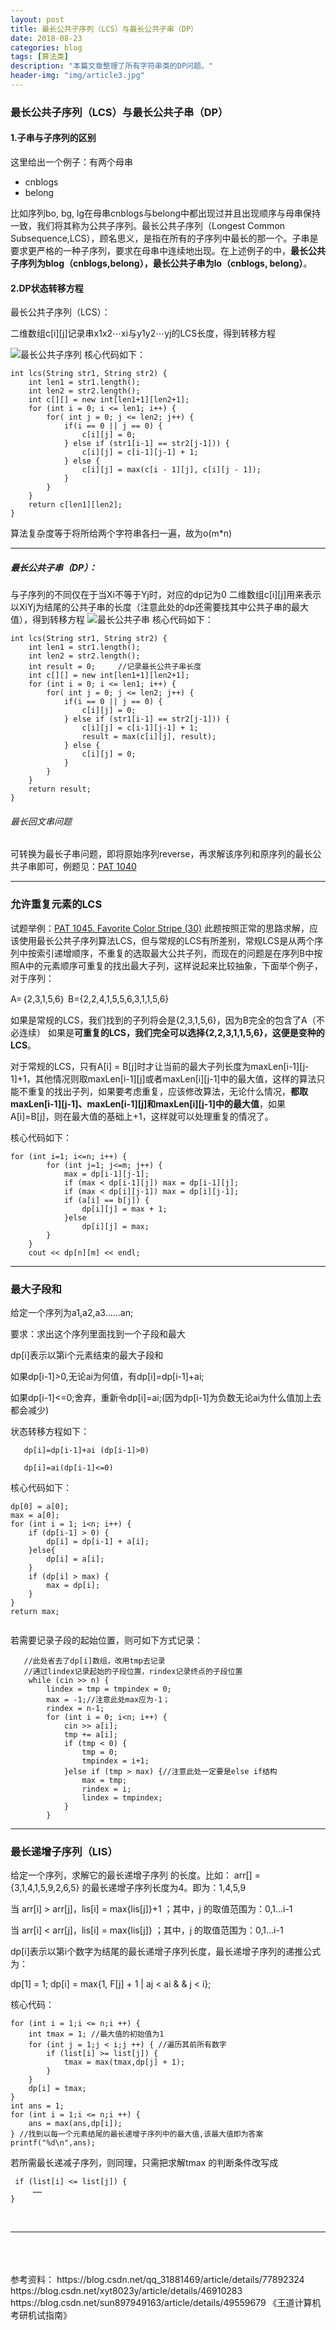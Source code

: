 ```yaml
---
layout: post
title: 最长公共子序列（LCS）与最长公共子串（DP）
date: 2018-08-23
categories: blog
tags: [算法类]
description: "本篇文章整理了所有字符串类的DP问题。"
header-img: "img/article3.jpg"
---
```




### 最长公共子序列（LCS）与最长公共子串（DP）

#### 1.子串与子序列的区别

这里给出一个例子：有两个母串

 - cnblogs
 - belong

比如序列bo, bg, lg在母串cnblogs与belong中都出现过并且出现顺序与母串保持一致，我们将其称为公共子序列。最长公共子序列（Longest Common Subsequence,LCS），顾名思义，是指在所有的子序列中最长的那一个。子串是要求更严格的一种子序列，要求在母串中连续地出现。在上述例子的中，**最长公共子序列为blog（cnblogs,belong），最长公共子串为lo（cnblogs, belong）**。

#### 2.DP状态转移方程

最长公共子序列（LCS）：

二维数组c\[i][j]记录串x1x2⋯xi与y1y2⋯yj的LCS长度，得到转移方程

![最长公共子序列](http://ovfvfmquv.bkt.clouddn.com/20161116110820862)
核心代码如下：

```
int lcs(String str1, String str2) {  
    int len1 = str1.length();  
    int len2 = str2.length();  
    int c[][] = new int[len1+1][len2+1];  
    for (int i = 0; i <= len1; i++) {  
        for( int j = 0; j <= len2; j++) {  
            if(i == 0 || j == 0) {  
                c[i][j] = 0;  
            } else if (str1[i-1] == str2[j-1])) {  
                c[i][j] = c[i-1][j-1] + 1;  
            } else {  
                c[i][j] = max(c[i - 1][j], c[i][j - 1]);  
            }  
        }  
    }  
    return c[len1][len2];  
} 
```
算法复杂度等于将所给两个字符串各扫一遍，故为o(m*n)



___

##### 最长公共子串（DP）：
与子序列的不同仅在于当Xi不等于Yj时，对应的dp记为0
二维数组c\[i][j]用来表示以XiYj为结尾的公共子串的长度（注意此处的dp还需要找其中公共子串的最大值），得到转移方程
![最长公共子串](http://ovfvfmquv.bkt.clouddn.com/20161116111138893)
核心代码如下：

```
int lcs(String str1, String str2) {  
    int len1 = str1.length();  
    int len2 = str2.length();  
    int result = 0;     //记录最长公共子串长度  
    int c[][] = new int[len1+1][len2+1];  
    for (int i = 0; i <= len1; i++) {  
        for( int j = 0; j <= len2; j++) {  
            if(i == 0 || j == 0) {  
                c[i][j] = 0;  
            } else if (str1[i-1] == str2[j-1])) {  
                c[i][j] = c[i-1][j-1] + 1;
                result = max(c[i][j], result);    
            } else {  
                c[i][j] = 0;  
            }  
        }  
    }  
    return result;  
} 
```


###### 最长回文串问题

可转换为最长子串问题，即将原始序列reverse，再求解该序列和原序列的最长公共子串即可，例题见：[PAT 1040](https://pintia.cn/problem-sets/994805342720868352/problems/994805446102073344)



___

### 允许重复元素的LCS

试题举例：[PAT 1045. Favorite Color Stripe (30)](https://blog.csdn.net/xyt8023y/article/details/46910283)
此题按照正常的思路求解，应该使用最长公共子序列算法LCS，但与常规的LCS有所差别，常规LCS是从两个序列中按索引递增顺序，不重复的选取最大公共子列，而现在的问题是在序列B中按照A中的元素顺序可重复的找出最大子列，这样说起来比较抽象，下面举个例子，对于序列：

A=｛2,3,1,5,6｝ B={2,2,4,1,5,5,6,3,1,1,5,6}

如果是常规的LCS，我们找到的子列将会是{2,3,1,5,6}，因为B完全的包含了A（不必连续）
如果是**可重复的LCS，我们完全可以选择{2,2,3,1,1,5,6}，这便是变种的LCS**。

对于常规的LCS，只有A[i] = B[j]时才让当前的最大子列长度为maxLen\[i-1][j-1]+1，其他情况则取maxLen\[i-1][j]或者maxLen\[i][j-1]中的最大值，这样的算法只能不重复的找出子列，如果要考虑重复，应该修改算法，无论什么情况，**都取maxLen\[i-1][j-1]、maxLen\[i-1][j]和maxLen\[i][j-1]中的最大值**，如果A[i]=B[j]，则在最大值的基础上+1，这样就可以处理重复的情况了。

核心代码如下：
```
for (int i=1; i<=n; i++) {
        for (int j=1; j<=m; j++) {
            max = dp[i-1][j-1];
            if (max < dp[i-1][j]) max = dp[i-1][j];
            if (max < dp[i][j-1]) max = dp[i][j-1];
            if (a[i] == b[j]) {
                dp[i][j] = max + 1;
            }else
                dp[i][j] = max;
        }
    }
    cout << dp[n][m] << endl;
```
___

### 最大子段和
给定一个序列为a1,a2,a3……an;

要求：求出这个序列里面找到一个子段和最大

dp[i]表示以第i个元素结束的最大子段和

如果dp[i-1]>0,无论ai为何值，有dp[i]=dp[i-1]+ai;

如果dp[i-1]<=0;舍弃，重新令dp[i]=ai;(因为dp[i-1]为负数无论ai为什么值加上去都会减少)

状态转移方程如下：
			
	

       dp[i]=dp[i-1]+ai (dp[i-1]>0)
       
       dp[i]=ai(dp[i-1]<=0)
核心代码如下：

```
dp[0] = a[0];
max = a[0];
for (int i = 1; i<n; i++) {
    if (dp[i-1] > 0) {
        dp[i] = dp[i-1] + a[i];
    }else{
        dp[i] = a[i];
    }
    if (dp[i] > max) {
        max = dp[i];
    }
}
return max;
		

```

若需要记录子段的起始位置，则可如下方式记录：

```
   //此处省去了dp[i]数组，改用tmp去记录
   //通过lindex记录起始的子段位置，rindex记录终点的子段位置
    while (cin >> n) {
        lindex = tmp = tmpindex = 0;
        max = -1;//注意此处max应为-1；
        rindex = n-1;
        for (int i = 0; i<n; i++) {
            cin >> a[i];
            tmp += a[i];
            if (tmp < 0) {
                tmp = 0;
                tmpindex = i+1;
            }else if (tmp > max) {//注意此处一定要是else if结构
                max = tmp;
                rindex = i;
                lindex = tmpindex;
            }
        }
```
___

### 最长递增子序列（LIS）
给定一个序列，求解它的最长递增子序列 的长度。比如： arr[] = {3,1,4,1,5,9,2,6,5}   的最长递增子序列长度为4。即为：1,4,5,9

当 arr[i] > arr[j]，lis[i] = max{lis[j]}+1 ；其中，j 的取值范围为：0,1...i-1

当 arr[i] < arr[j]，lis[i] = max{lis[j]} ；其中，j 的取值范围为：0,1...i-1

dp[i]表示以第i个数字为结尾的最长递增子序列长度，最长递增子序列的递推公式为：

dp[1] = 1;
dp[i] = max{1, F[j] + 1 | aj < ai & & j < i};

核心代码：

```
for (int i = 1;i <= n;i ++) {
    int tmax = 1; //最大值的初始值为1
    for (int j = 1;j < i;j ++) { //遍历其前所有数字
        if (list[i] >= list[j]) { 
            tmax = max(tmax,dp[j] + 1); 
        }
    }
    dp[i] = tmax;
}
int ans = 1;
for (int i = 1;i <= n;i ++) {
    ans = max(ans,dp[i]);
} //找到以每一个元素结尾的最长递增子序列中的最大值,该最大值即为答案
printf("%d\n",ans); 

```
若所需最长递减子序列，则同理，只需把求解tmax 的判断条件改写成

```
 if (list[i] <= list[j]) { 
	 ……
}
```
<br>

___

<br>
<br>
<br>
参考资料：
https://blog.csdn.net/qq_31881469/article/details/77892324
https://blog.csdn.net/xyt8023y/article/details/46910283
https://blog.csdn.net/sun897949163/article/details/49559679
《王道计算机考研机试指南》


